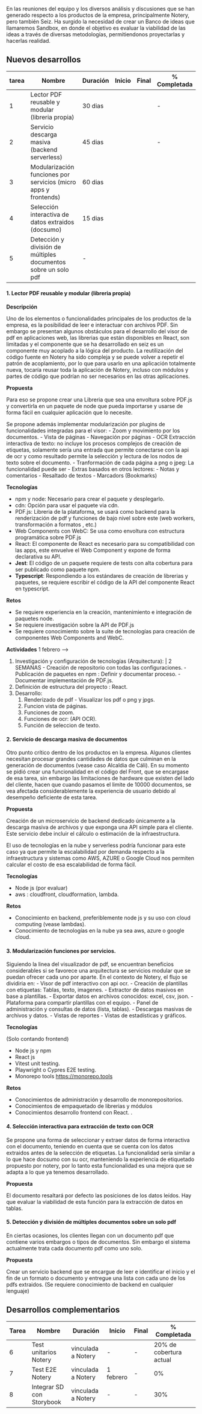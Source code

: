 
En las reuniones del equipo y los diversos análisis y discusiones que se han generado respecto a los productos de la empresa, principalmente Notery, pero también Seiz. Ha surgido la necesidad de crear un Banco de ideas que llamaremos Sandbox, en donde el objetivo es evaluar la viabilidad de las ideas a través de diversas metodologías, permitiendonos proyectarlas y hacerlas realidad.

## Nuevos desarrollos

| tarea | Nombre                                                          | Duración | Inicio | Final | % Completada |
| ----- | --------------------------------------------------------------- | -------- | ------ | ----- | ------------ |
| 1     | Lector PDF reusable y modular (libreria propia)                 | 30 dias  |        |       | -            |
| 2     | Servicio descarga masiva (backend serverless)                   | 45 dias  |        |       | -            |
| 3     | Modularización funciones por servicios (micro apps y frontends) | 60 dias  |        |       |              |
| 4     | Selección interactiva de datos extraidos (docsumo)              | 15 dias  |        |       |              |
| 5     | Detección y división de múltiples documentos sobre un solo pdf  | -        |        |       |              |


#### 1. Lector PDF reusable y modular (libreria propia)

**Descripción**

Uno de los elementos o funcionalidades principales de los productos de la empresa, es la posibilidad de leer e interactuar con archivos PDF. Sin embargo se presentan algunos obstáculos para el desarrollo del visor de pdf en aplicaciones web, las librerias que están disponibles en React, son limitadas y el componente que se ha desarrollado en seiz es un componente muy acoplado a la lógica del producto. La reutilización del código fuente en Notery ha sido compleja y se puede volver a repetir el patrón de acoplamiento, por lo que para usarlo en una aplicación totalmente nueva, tocaría reusar toda la aplicación de Notery, incluso con módulos y partes de código que podrían no ser necesarios en las otras aplicaciones.

**Propuesta**

Para eso se propone crear una Libreria que sea una envoltura sobre PDF.js y convertirla en un paquete de node que pueda importarse y usarse de forma fácil en cualquier aplicación que lo necesite. 

Se propone además implementar modularización por plugins de funcionalidades integradas para el visor:
	- Zoom y movimiento por los documentos.
	- Vista de páginas
	- Navegación por páginas
	- OCR Extracción interactiva de texto: no incluye los procesos complejos de creación de etiquetas, solamente sería una entrada que permite conectarse con la api de ocr y como resultado permite la selección y lectura de los nodos de texto sobre el documento.
	- Tranformación de cada página a png o jpeg: La funcionalidad puede ser
	- Extras basados en otros lectores:
		- Notas y comentarios
		- Resaltado de textos
		- Marcadors (Bookmarks)
	

**Tecnologías**

- npm y node: Necesario para crear el paquete y desplegarlo.
- cdn: Opción para usar el paquete via cdn.
- PDF.js: Libreria de la plataforma, se usará como backend para la renderización de pdf y funciones de bajo nivel sobre este (web workers, transformación a formatos , etc.)
- Web Components con WebC: Se usa como envoltura con estructura programática sobre PDF.js
- React: El componente de React es necesario para su compatibilidad con las apps, este envuelve el Web Component y expone de forma declarativa su API.
- **Jest**: El código de un paquete requiere de tests con alta cobertura para ser publicado como paquete npm.
- **Typescript**: Respondiendo a los estándares de creación de librerias y paquetes, se requiere escribir el código de la API del componente React en typescript.

**Retos**

- Se requiere experiencia en la creación, mantenimiento e integración de paquetes node.
- Se requiere investigación sobre la API de PDF.js
- Se requiere conocimiento sobre la suite de tecnologías para creación de componentes Web Components and WebC.

**Actividades**
1 febrero -->
1. Investigación y configuración de tecnologías (Arquitectura): | 2 SEMANAS
		- Creación de repositorio con todas las configuraciones.
		- Publicación de paquetes en npm : Definir y documentar proceso.
		- Documentar implementación de PDF.js.
2. Definición de estructura del proyecto : React. 
3. Desarrollo:
	1. Renderizado de pdf - Visualizar los pdf o png y jpgs.
	2. Funcion vista de páginas.
	3. Funciones de zoom.
	4. Funciones de ocr: (API OCR).
	5. Función de seleccion de texto.



#### 2. Servicio de descarga masiva de documentos

Otro punto crítico dentro de los productos en la empresa. Algunos clientes necesitan procesar grandes cantidades de datos que culminan en la generación de documentos (vease caso Alcaldia de Cáli). En su momento se pidió crear una funcionalidad en el código del Front, que se encargase de esa tarea, sin embargo las limitaciones de hardware que existen del lado del cliente, hacen que cuando pasamos el limite de 10000 documentos, se vea afectada considerablemente la experiencia de usuario debido al desempeño deficiente de esta tarea. 

**Propuesta**

Creación de un microservicio de backend dedicado únicamente a la descarga masiva de archivos y que exponga una API simple para el cliente. Este servicio debe incluir el cálculo o estimación de la infraestructura.

El uso de tecnologías en la nube y serverless podría funcionar para este caso ya que permite la escalabilidad por demanda respecto a la infraestructura y sistemas como AWS, AZURE o Google Cloud nos permiten calcular el costo de esa escalabilidad de forma fácil.

**Tecnologías**

- Node js (por evaluar)
- aws : cloudfront, cloudformation, lambda.

**Retos**

- Conocimiento en backend, preferiblemente node js y su uso con cloud computing (vease lambdas).
- Conocimiento de tecnologías en la nube ya sea aws, azure o google cloud.

#### 3. Modularización funciones por servicios.

Siguiendo la linea del visualizador de pdf, se encuentran beneficios considerables si se favorece una arquitectura se servicios modular que se puedan ofrecer cada uno por aparte. En el contexto de Notery, el flujo se dividiria en:
	- Visor de pdf interactivo con api ocr.
	- Creación de plantillas con etiquetas: Tablas, texto, imagenes.
	- Extractor de datos masivos en base a plantillas.
	- Exportar datos en archivos conocidos: excel, csv, json.
	- Plataforma para compartir plantillas con el equipo.
	- Panel de administración y consultas de datos (lista, tablas).
    - Descargas masivas de archivos y datos.
    - Vistas de reportes
    - Vistas de estadísticas y gráficos.

**Tecnologías**

(Solo contando frontend)
- Node js y npm
- React js
- Vitest unit testing.
- Playwright o Cypres E2E testing.
- Monorepo tools https://monorepo.tools

**Retos**

- Conocimientos de administración y desarrollo de monorepositorios.
- Conocimientos de empaquetado de librerias y módulos
- Conocimientos desarrollo frontend con React.
.


#### 4. Selección interactiva para extracción de texto con OCR

Se propone una forma de seleccionar y extraer datos de forma interactiva con el documento, teniendo en cuenta que se cuenta con los datos extraidos antes de la selección de etiquetas. La funcionalidad sería similar a lo que hace docsumo con su ocr, manteniendo la experiencia de etiquetado propuesto por notery, por lo tanto esta funcionalidad es una mejora que se adapta a lo que ya tenemos desarrollado.

**Propuesta**

El documento resaltará por defecto las posiciones de los datos leídos. 
Hay que evaluar la viabilidad de esta función para la extracción de datos en tablas.

#### 5. Detección y división de múltiples documentos sobre un solo pdf
En ciertas ocasiones, los clientes llegan con un documento pdf que contiene varios embargos o tipos de documentos. Sin embargo el sistema actualmente trata cada documento pdf como uno solo.

**Propuesta**

Crear un servicio backend que se encargue de leer e identificar el inicio y el fin de un formato o documento y entregue una lista con cada uno de los pdfs extraidos.
(Se requiere conocimiento de backend en cualquier lenguaje)






## Desarrollos complementarios

| Tarea | Nombre                    | Duración           | Inicio    | Final | % Completada            |
| ----- | ------------------------- | ------------------ | --------- | ----- | ----------------------- |
| 6     | Test unitarios Notery     | vinculada a Notery | -         | -     | 20% de cobertura actual |
| 7     | Test E2E Notery           | vinculada a Notery | 1 febrero | -     | 0%                      |
| 8     | Integrar SD con Storybook | vinculada a Notery | -         | -     | 30%                        |



